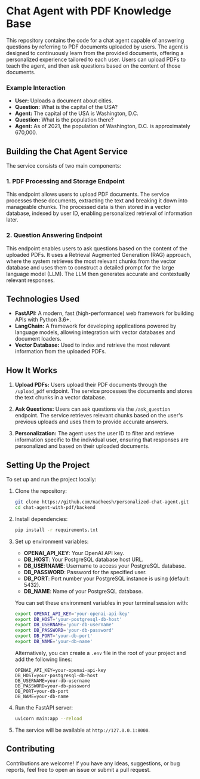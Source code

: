 # Chat Agent with PDF Knowledge Base

This repository contains the code for a chat agent capable of answering questions by referring to PDF documents uploaded by users. The agent is designed to continuously learn from the provided documents, offering a personalized experience tailored to each user. Users can upload PDFs to teach the agent, and then ask questions based on the content of those documents.

### Example Interaction
- **User:** Uploads a document about cities.
- **Question:** What is the capital of the USA?
- **Agent:** The capital of the USA is Washington, D.C.
- **Question:** What is the population there?
- **Agent:** As of 2021, the population of Washington, D.C. is approximately 670,000.

## Building the Chat Agent Service

The service consists of two main components:

### 1. PDF Processing and Storage Endpoint
This endpoint allows users to upload PDF documents. The service processes these documents, extracting the text and breaking it down into manageable chunks. The processed data is then stored in a vector database, indexed by user ID, enabling personalized retrieval of information later.

### 2. Question Answering Endpoint
This endpoint enables users to ask questions based on the content of the uploaded PDFs. It uses a Retrieval Augmented Generation (RAG) approach, where the system retrieves the most relevant chunks from the vector database and uses them to construct a detailed prompt for the large language model (LLM). The LLM then generates accurate and contextually relevant responses.

## Technologies Used

- **FastAPI:** A modern, fast (high-performance) web framework for building APIs with Python 3.6+.
- **LangChain:** A framework for developing applications powered by language models, allowing integration with vector databases and document loaders.
- **Vector Database:** Used to index and retrieve the most relevant information from the uploaded PDFs.

## How It Works

1. **Upload PDFs:** Users upload their PDF documents through the `/upload_pdf` endpoint. The service processes the documents and stores the text chunks in a vector database.
   
2. **Ask Questions:** Users can ask questions via the `/ask_question` endpoint. The service retrieves relevant chunks based on the user's previous uploads and uses them to provide accurate answers.

3. **Personalization:** The agent uses the user ID to filter and retrieve information specific to the individual user, ensuring that responses are personalized and based on their uploaded documents.

## Setting Up the Project

To set up and run the project locally:

1. Clone the repository:
   ```bash
   git clone https://github.com/nadheesh/personalized-chat-agent.git
   cd chat-agent-with-pdf/backend
   ```

2. Install dependencies:
   ```bash
   pip install -r requirements.txt
   ```

3. Set up environment variables:

   - **OPENAI_API_KEY**: Your OpenAI API key.
   - **DB_HOST**: Your PostgreSQL database host URL.
   - **DB_USERNAME**: Username to access your PostgreSQL database.
   - **DB_PASSWORD**: Password for the specified user.
   - **DB_PORT**: Port number your PostgreSQL instance is using (default: 5432).
   - **DB_NAME**: Name of your PostgreSQL database.

   You can set these environment variables in your terminal session with:

   ```bash
   export OPENAI_API_KEY='your-openai-api-key'
   export DB_HOST='your-postgresql-db-host'
   export DB_USERNAME='your-db-username'
   export DB_PASSWORD='your-db-password'
   export DB_PORT='your-db-port'
   export DB_NAME='your-db-name'
   ```

   Alternatively, you can create a `.env` file in the root of your project and add the following lines:

   ```env
   OPENAI_API_KEY=your-openai-api-key
   DB_HOST=your-postgresql-db-host
   DB_USERNAME=your-db-username
   DB_PASSWORD=your-db-password
   DB_PORT=your-db-port
   DB_NAME=your-db-name
   ```
   
4. Run the FastAPI server:
   ```bash
   uvicorn main:app --reload 
   ```

5. The service will be available at `http://127.0.0.1:8000`.

## Contributing

Contributions are welcome! If you have any ideas, suggestions, or bug reports, feel free to open an issue or submit a pull request.
